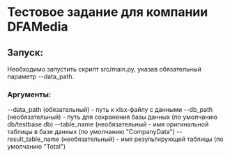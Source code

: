 # Тестовое задание для компании DFAMedia

## Запуск:
Необходимо запустить скрипт src/main.py, указав обязательный параметр --data_path.

### Аргументы:
--data_path (обязательный) - путь к xlsx-файлу с данными
--db_path (необязательный) - путь для сохранения базы данных (по умолчанию db/testbase.db)
--table_name (необязательный - имя оригинальной таблицы в базе данных (по умолчанию "CompanyData")
--result_table_name (необязательный) - имя результирующей таблицы (по умолчанию "Total")
